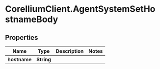 # CorelliumClient.AgentSystemSetHostnameBody

## Properties

Name | Type | Description | Notes
------------ | ------------- | ------------- | -------------
**hostname** | **String** |  | 


